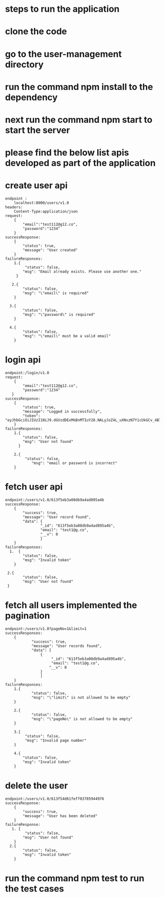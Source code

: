 # steps to run the application

# clone the code

# go to the user-management directory

# run the command npm install to the dependency

# next run the command npm start to start the server

# please find the below list apis developed as part of the application

# create user api
    endpoint : 
        localhost:8000/users/v1.0
    headers:
        Content-Type:application/json
    request:
        {
	        "email":"test112@g12.co",
	        "password":"1234"
        }
    successResponse:
        {
            "status": true,
            "message": "User created"
        }
    failureResponses:
        1.{
             "status": false,
            "msg": "Email already exists. Please use another one."
         }

       2.{
            "status": false,
            "msg": "\"email\" is required"
        }

      3.{
            "status": false,
            "msg": "\"password\" is required"
        }

      4.{
            "status": false,
            "msg": "\"email\" must be a valid email"
        }

# login api
    endpoint:/login/v1.0
    request:
        {
	        "email":"test112@g12.co",
	        "password":"1234"
       }
    successResponse:
        {
            "status": true,
            "message": "Logged in successfully",
            "token": "eyJhbGciOiJIUzI1NiJ9.dGVzdDExMkBnMTIuY28.NALyJoZ4L_uXNxzN7Y1cUkGCv_4B73RzBrMjebbjwvM"
        }
    failureResponses:
        1.{
            "status": false,
            "msg": "User not found"
          }

        2.{
             "status": false,
                "msg": "email or password is incorrect"
        }
# fetch user api
    endpoint:/users/v1.0/613f5eb3a08db9a4ad895a4b
    successResponse:
        {
            "success": true,
            "message": "User record found",
            "data": {
                    "_id": "613f5eb3a08db9a4ad895a4b",
                    "email": "test1@g.co",
                    "__v": 0
                    }
        }
    failureResponses:
      1.  {
            "status": false,
            "msg": "Invalid token"
        }
     
     2.{
            "status": false,
            "msg": "User not found"
     }
# fetch all users implemented the pagination
    endpoint:/users/v1.0?pageNo=1&limit=1
    successResponses:
        {
                "success": true,
                "message": "User records found",
                "data": [
                    {
                         "_id": "613f5eb3a08db9a4ad895a4b",
                         "email": "test1@g.co",
                        "__v": 0
                    }
                    ]
        }
    failureResponses:
        1.{
                "status": false,
                "msg": "\"limit\" is not allowed to be empty"
        }

        2.{
                "status": false,
                "msg": "\"pageNo\" is not allowed to be empty"
        }

        3.{
             "status": false,
             "msg": "Invalid page number"
        }

        4.{
            "status": false,
            "msg": "Invalid token"
        }

# delete the user
    endpoint:/users/v1.0/613f54d61feff03785944976
    successResponse:
        {
            "success": true,
            "message": "User has been deleted"
        }
    failureResponse:
       1. {
             "status": false,
            "msg": "User not found"
        }
      2.{
            "status": false,
            "msg": "Invalid token"
        }

# run the command npm test to run the test cases